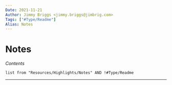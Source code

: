 ```yaml
---
Date: 2021-11-21
Author: Jimmy Briggs <jimmy.briggs@jimbrig.com>
Tags: ["#Type/Readme"]
Alias: Notes
---
```


# Notes

*Contents*

```dataview
list from "Resources/Highlights/Notes" AND !#Type/Readme
```

***

